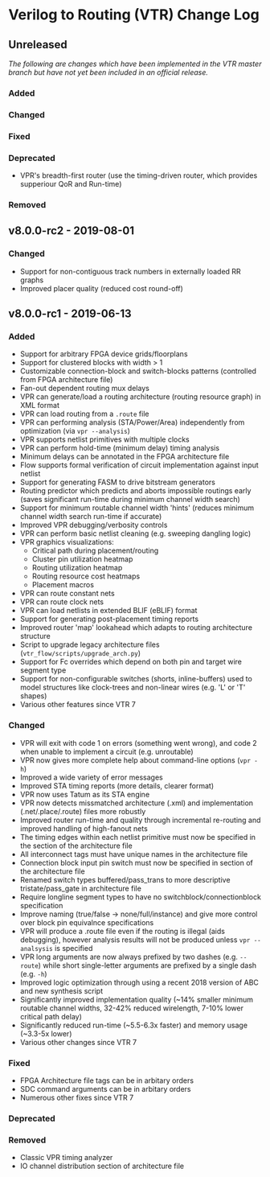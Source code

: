 # Verilog to Routing (VTR) Change Log
<!-- 
This file documents user-facing changes between releases of the VTR
project. The goal is to concicely communicate to end users what is new
or has changed in a particular release. It should *NOT* just be a dump
of the commit log, as that is far too detailed. Most code re-factoring
does not warrant a change log entry unless it has a significant impact
on the end users (e.g. substantial performance improvements).

Each release's change log should include headings (where releveant) with
bullet points listing what was: 
  - added           (new feature)
  - changed         (change to existing feature behaviour)
  - fixed           (bug fix)
  - deprecated      (features planned for future removal)
  - removed         (previous features which have been removed)

Changes which have landed in the master/trunk but not been released
should be included in the 'Unreleased' section and moved to the releveant
releases' section when released.

In the case of release candidates (e.g. v8.0.0-rc1) the current
set of unreleased changes should be moved under that heading. Any
subsequent fixes to the release candidate would be placed under
'Unreleased', eventually moving into the next release candidate's
heading (e.g. v8.0.0-rc2) when created. Note this means the change log for
subsequent release candidates (e.g. rc2) would only contain new changes
not included in previous release candidates (e.g. rc1).  When the final
(non-release candidate) release is made (e.g. v8.0.0) the change log
should contain all the relevant changes compared to the last non-release
candidate release (e.g. v7.0.0). That is, it should be the concatenation
of the unreleased and any previous release candidates change logs.
-->

## Unreleased
_The following are changes which have been implemented in the VTR master branch but have not yet been included in an official release._

### Added

### Changed

### Fixed

### Deprecated
 * VPR's breadth-first router (use the timing-driven router, which provides supperiour QoR and Run-time)

### Removed

## v8.0.0-rc2 - 2019-08-01

### Changed
 * Support for non-contiguous track numbers in externally loaded RR graphs
 * Improved placer quality (reduced cost round-off)

## v8.0.0-rc1 - 2019-06-13

### Added
 * Support for arbitrary FPGA device grids/floorplans
 * Support for clustered blocks with width > 1
 * Customizable connection-block and switch-blocks patterns (controlled from FPGA architecture file)
 * Fan-out dependent routing mux delays
 * VPR can generate/load a routing architecture (routing resource graph) in XML format
 * VPR can load routing from a `.route` file
 * VPR can performing analysis (STA/Power/Area) independently from optimization (via `vpr --analysis`)
 * VPR supports netlist primitives with multiple clocks
 * VPR can perform hold-time (minimum delay) timing analysis
 * Minimum delays can be annotated in the FPGA architecture file
 * Flow supports formal verification of circuit implementation against input netlist
 * Support for generating FASM to drive bitstream generators
 * Routing predictor which predicts and aborts impossible routings early (saves significant run-time during minimum channel width search)
 * Support for minimum routable channel width 'hints' (reduces minimum channel width search run-time if accurate)
 * Improved VPR debugging/verbosity controls
 * VPR can perform basic netlist cleaning (e.g. sweeping dangling logic)
 * VPR graphics visualizations:
   * Critical path during placement/routing
   * Cluster pin utilization heatmap
   * Routing utilization heatmap
   * Routing resource cost heatmaps
   * Placement macros
 * VPR can route constant nets
 * VPR can route clock nets
 * VPR can load netlists in extended BLIF (eBLIF) format
 * Support for generating post-placement timing reports
 * Improved router 'map' lookahead which adapts to routing architecture structure
 * Script to upgrade legacy architecture files (`vtr_flow/scripts/upgrade_arch.py`)
 * Support for Fc overrides which depend on both pin and target wire segment type
 * Support for non-configurable switches (shorts, inline-buffers) used to model structures like clock-trees and non-linear wires (e.g. 'L' or 'T' shapes)
 * Various other features since VTR 7

### Changed
 * VPR will exit with code 1 on errors (something went wrong), and code 2 when unable to implement a circuit (e.g. unroutable)
 * VPR now gives more complete help about command-line options (`vpr -h`)
 * Improved a wide variety of error messages
 * Improved STA timing reports (more details, clearer format)
 * VPR now uses Tatum as its STA engine
 * VPR now detects missmatched architecture (.xml) and implementation (.net/.place/.route) files more robustly
 * Improved router run-time and quality through incremental re-routing and improved handling of high-fanout nets
 * The timing edges within each netlist primitive must now be specified in the <models> section of the architecture file
 * All interconnect tags must have unique names in the architecture file
 * Connection block input pin switch must now be specified in <switchlist> section of the architecture file
 * Renamed switch types buffered/pass_trans to more descriptive tristate/pass_gate in architecture file
 * Require longline segment types to have no switchblock/connectionblock specification
 * Improve naming (true/false -> none/full/instance) and give more control over block pin equivalnce specifications
 * VPR will produce a .route file even if the routing is illegal (aids debugging), however analysis results will not be produced unless `vpr --analsysis` is specified
 * VPR long arguments are now always prefixed by two dashes (e.g. `--route`) while short single-letter arguments are prefixed by a single dash (e.g. `-h`)
 * Improved logic optimization through using a recent 2018 version of ABC and new synthesis script
 * Significantly improved implementation quality (~14% smaller minimum routable channel widths, 32-42% reduced wirelength, 7-10% lower critical path delay)
 * Significantly reduced run-time (~5.5-6.3x faster) and memory usage (~3.3-5x lower)
 * Various other changes since VTR 7

### Fixed
 * FPGA Architecture file tags can be in arbitary orders
 * SDC command arguments can be in arbitary orders
 * Numerous other fixes since VTR 7

### Deprecated

### Removed
 * Classic VPR timing analyzer
 * IO channel distribution section of architecture file
